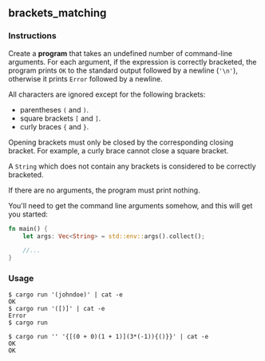 ## brackets_matching

### Instructions

Create a **program** that takes an undefined number of command-line arguments. For each argument, if the expression is correctly bracketed, the program prints `OK` to the standard output followed by a newline (`'\n'`), otherwise it prints `Error` followed by a newline.

All characters are ignored except for the following brackets:
- parentheses `(` and `)`.
- square brackets `[` and `]`.
- curly braces `{` and `}`.

Opening brackets must only be closed by the corresponding closing bracket. For example, a curly brace cannot close a square bracket.

A `String` which does not contain any brackets is considered to be correctly bracketed.

If there are no arguments, the program must print nothing.

You'll need to get the command line arguments somehow, and this will get you started:

```rust
fn main() {
    let args: Vec<String> = std::env::args().collect();

    //...
}

```

### Usage

```console
$ cargo run '(johndoe)' | cat -e
OK
$ cargo run '([)]' | cat -e
Error
$ cargo run

$ cargo run '' '{[(0 + 0)(1 + 1)](3*(-1)){()}}' | cat -e
OK
OK
```

